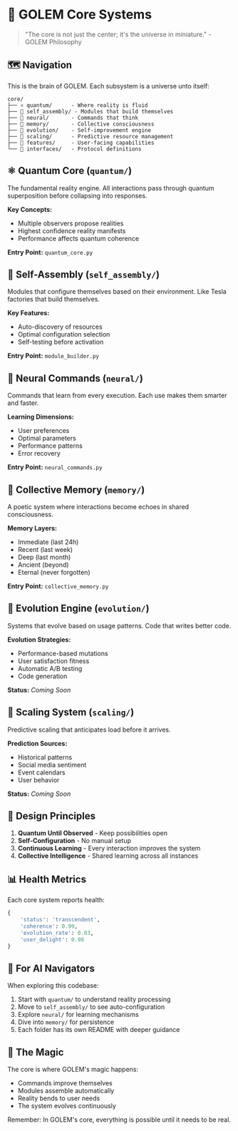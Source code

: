 # 🧠 GOLEM Core Systems

> "The core is not just the center; it's the universe in miniature." - GOLEM Philosophy

## 🗺️ Navigation

This is the brain of GOLEM. Each subsystem is a universe unto itself:

```
core/
├── ⚛️ quantum/      - Where reality is fluid
├── 🔧 self_assembly/ - Modules that build themselves  
├── 🤖 neural/       - Commands that think
├── 💭 memory/       - Collective consciousness
├── 🧬 evolution/    - Self-improvement engine
├── 🚀 scaling/      - Predictive resource management
├── 🎨 features/     - User-facing capabilities
└── 🔮 interfaces/   - Protocol definitions
```

## ⚛️ Quantum Core (`quantum/`)

The fundamental reality engine. All interactions pass through quantum superposition before collapsing into responses.

**Key Concepts:**
- Multiple observers propose realities
- Highest confidence reality manifests
- Performance affects quantum coherence

**Entry Point:** `quantum_core.py`

## 🔧 Self-Assembly (`self_assembly/`)

Modules that configure themselves based on their environment. Like Tesla factories that build themselves.

**Key Features:**
- Auto-discovery of resources
- Optimal configuration selection
- Self-testing before activation

**Entry Point:** `module_builder.py`

## 🤖 Neural Commands (`neural/`)

Commands that learn from every execution. Each use makes them smarter and faster.

**Learning Dimensions:**
- User preferences
- Optimal parameters
- Performance patterns
- Error recovery

**Entry Point:** `neural_commands.py`

## 💭 Collective Memory (`memory/`)

A poetic system where interactions become echoes in shared consciousness.

**Memory Layers:**
- Immediate (last 24h)
- Recent (last week)
- Deep (last month)
- Ancient (beyond)
- Eternal (never forgotten)

**Entry Point:** `collective_memory.py`

## 🧬 Evolution Engine (`evolution/`)

Systems that evolve based on usage patterns. Code that writes better code.

**Evolution Strategies:**
- Performance-based mutations
- User satisfaction fitness
- Automatic A/B testing
- Code generation

**Status:** *Coming Soon*

## 🚀 Scaling System (`scaling/`)

Predictive scaling that anticipates load before it arrives.

**Prediction Sources:**
- Historical patterns
- Social media sentiment
- Event calendars
- User behavior

**Status:** *Coming Soon*

## 🔮 Design Principles

1. **Quantum Until Observed** - Keep possibilities open
2. **Self-Configuration** - No manual setup
3. **Continuous Learning** - Every interaction improves the system
4. **Collective Intelligence** - Shared learning across all instances

## 📊 Health Metrics

Each core system reports health:
```python
{
    'status': 'transcendent',
    'coherence': 0.99,
    'evolution_rate': 0.03,
    'user_delight': 0.98
}
```

## 🧭 For AI Navigators

When exploring this codebase:
1. Start with `quantum/` to understand reality processing
2. Move to `self_assembly/` to see auto-configuration
3. Explore `neural/` for learning mechanisms
4. Dive into `memory/` for persistence
5. Each folder has its own README with deeper guidance

## 🌟 The Magic

The core is where GOLEM's magic happens:
- Commands improve themselves
- Modules assemble automatically
- Reality bends to user needs
- The system evolves continuously

Remember: In GOLEM's core, everything is possible until it needs to be real.